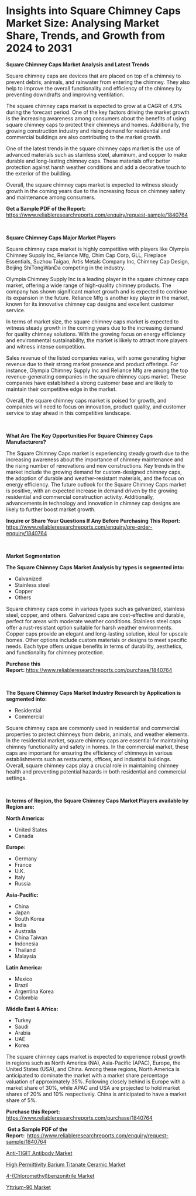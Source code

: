<p><h1>Insights into Square Chimney Caps Market Size: Analysing Market Share, Trends, and Growth from 2024 to 2031</h1></p><p><strong>Square Chimney Caps Market Analysis and Latest Trends</strong></p>
<p><p>Square chimney caps are devices that are placed on top of a chimney to prevent debris, animals, and rainwater from entering the chimney. They also help to improve the overall functionality and efficiency of the chimney by preventing downdrafts and improving ventilation.</p><p>The square chimney caps market is expected to grow at a CAGR of 4.9% during the forecast period. One of the key factors driving the market growth is the increasing awareness among consumers about the benefits of using square chimney caps to protect their chimneys and homes. Additionally, the growing construction industry and rising demand for residential and commercial buildings are also contributing to the market growth.</p><p>One of the latest trends in the square chimney caps market is the use of advanced materials such as stainless steel, aluminum, and copper to make durable and long-lasting chimney caps. These materials offer better protection against harsh weather conditions and add a decorative touch to the exterior of the building.</p><p>Overall, the square chimney caps market is expected to witness steady growth in the coming years due to the increasing focus on chimney safety and maintenance among consumers.</p></p>
<p><strong>Get a Sample PDF of the Report:&nbsp;</strong> <a href="https://www.reliableresearchreports.com/enquiry/request-sample/1840764">https://www.reliableresearchreports.com/enquiry/request-sample/1840764</a></p>
<p>&nbsp;</p>
<p><strong>Square Chimney Caps Major Market Players</strong></p>
<p><p>Square chimney caps market is highly competitive with players like Olympia Chimney Supply Inc, Reliance Mfg, Chim Cap Corp, GLL, Fireplace Essentials, Suzhou Taigao, Artis Metals Company Inc, Chimney Cap Design, Beijing ShiTongWanDa competing in the industry. </p><p>Olympia Chimney Supply Inc is a leading player in the square chimney caps market, offering a wide range of high-quality chimney products. The company has shown significant market growth and is expected to continue its expansion in the future. Reliance Mfg is another key player in the market, known for its innovative chimney cap designs and excellent customer service. </p><p>In terms of market size, the square chimney caps market is expected to witness steady growth in the coming years due to the increasing demand for quality chimney solutions. With the growing focus on energy efficiency and environmental sustainability, the market is likely to attract more players and witness intense competition.</p><p>Sales revenue of the listed companies varies, with some generating higher revenue due to their strong market presence and product offerings. For instance, Olympia Chimney Supply Inc and Reliance Mfg are among the top revenue-generating companies in the square chimney caps market. These companies have established a strong customer base and are likely to maintain their competitive edge in the market.</p><p>Overall, the square chimney caps market is poised for growth, and companies will need to focus on innovation, product quality, and customer service to stay ahead in this competitive landscape.</p></p>
<p>&nbsp;</p>
<p><strong>What Are The Key Opportunities For Square Chimney Caps Manufacturers?</strong></p>
<p><p>The Square Chimney Caps market is experiencing steady growth due to the increasing awareness about the importance of chimney maintenance and the rising number of renovations and new constructions. Key trends in the market include the growing demand for custom-designed chimney caps, the adoption of durable and weather-resistant materials, and the focus on energy efficiency. The future outlook for the Square Chimney Caps market is positive, with an expected increase in demand driven by the growing residential and commercial construction activity. Additionally, advancements in technology and innovation in chimney cap designs are likely to further boost market growth.</p></p>
<p><strong>Inquire or Share Your Questions If Any Before Purchasing This Report:</strong> <a href="https://www.reliableresearchreports.com/enquiry/pre-order-enquiry/1840764">https://www.reliableresearchreports.com/enquiry/pre-order-enquiry/1840764</a></p>
<p>&nbsp;</p>
<p><strong>Market Segmentation</strong></p>
<p><strong>The Square Chimney Caps Market Analysis by types is segmented into:</strong></p>
<p><ul><li>Galvanized</li><li>Stainless steel</li><li>Copper</li><li>Others</li></ul></p>
<p><p>Square chimney caps come in various types such as galvanized, stainless steel, copper, and others. Galvanized caps are cost-effective and durable, perfect for areas with moderate weather conditions. Stainless steel caps offer a rust-resistant option suitable for harsh weather environments. Copper caps provide an elegant and long-lasting solution, ideal for upscale homes. Other options include custom materials or designs to meet specific needs. Each type offers unique benefits in terms of durability, aesthetics, and functionality for chimney protection.</p></p>
<p><strong>Purchase this Report:&nbsp;</strong><a href="https://www.reliableresearchreports.com/purchase/1840764">https://www.reliableresearchreports.com/purchase/1840764</a></p>
<p>&nbsp;</p>
<p><strong>The Square Chimney Caps Market Industry Research by Application is segmented into:</strong></p>
<p><ul><li>Residential</li><li>Commercial</li></ul></p>
<p><p>Square chimney caps are commonly used in residential and commercial properties to protect chimneys from debris, animals, and weather elements. In the residential market, square chimney caps are essential for maintaining chimney functionality and safety in homes. In the commercial market, these caps are important for ensuring the efficiency of chimneys in various establishments such as restaurants, offices, and industrial buildings. Overall, square chimney caps play a crucial role in maintaining chimney health and preventing potential hazards in both residential and commercial settings.</p></p>
<p>&nbsp;</p>
<p><strong>In terms of Region, the Square Chimney Caps Market Players available by Region are:</strong></p>
<p>
    <p> <strong> North America: </strong>
        <ul>
            <li>United States</li>
            <li>Canada</li>
        </ul>
        </p> 
    <p> <strong> Europe: </strong>
        <ul>
            <li>Germany</li>
            <li>France</li>
            <li>U.K.</li>
            <li>Italy</li>
            <li>Russia</li>
        </ul>
        </p> 
    <p> <strong> Asia-Pacific: </strong>
        <ul>
            <li>China</li>
            <li>Japan</li>
            <li>South Korea</li>
            <li>India</li>
            <li>Australia</li>
            <li>China Taiwan</li>
            <li>Indonesia</li>
            <li>Thailand</li>
            <li>Malaysia</li>
        </ul>
        </p> 
    <p> <strong> Latin America: </strong>
        <ul>
            <li>Mexico</li>
            <li>Brazil</li>
            <li>Argentina Korea</li>
            <li>Colombia</li>
        </ul>
        </p> 
    <p> <strong> Middle East & Africa: </strong>
        <ul>
            <li>Turkey</li>
            <li>Saudi</li>
            <li>Arabia</li>
            <li>UAE</li>
            <li>Korea</li>
        </ul>
    </p>
    </p>
<p><p>The square chimney caps market is expected to experience robust growth in regions such as North America (NA), Asia-Pacific (APAC), Europe, the United States (USA), and China. Among these regions, North America is anticipated to dominate the market with a market share percentage valuation of approximately 35%. Following closely behind is Europe with a market share of 30%, while APAC and USA are projected to hold market shares of 20% and 10% respectively. China is anticipated to have a market share of 5%.</p></p>
<p><strong>Purchase this Report: </strong><a href="https://www.reliableresearchreports.com/purchase/1840764">https://www.reliableresearchreports.com/purchase/1840764</a></p>
<p>&nbsp;<strong>Get a Sample PDF of the Report:&nbsp;&nbsp;</strong><a href="https://www.reliableresearchreports.com/enquiry/request-sample/1840764">https://www.reliableresearchreports.com/enquiry/request-sample/1840764</a></p>
<p><strong></strong></p>
<p><p><a href="https://view.publitas.com/reportprime-1/anti-tigit-antibody-market-size-reflecting-a-forecast-till-2031-market-by-type-by-application-and-by-geography/">Anti-TIGIT Antibody Market</a></p><p><a href="https://zircon-bluebell-299.notion.site/Global-High-Permittivity-Barium-Titanate-Ceramic-Market-Size-and-Market-Trends-Insights-and-Project-302a0958f8594022bdf2742a05dc236d">High Permittivity Barium Titanate Ceramic Market</a></p><p><a href="https://view.publitas.com/reportprime-1/4-chloromethyl-benzonitrile-market-analysis-and-market-size-global-industry-overview-market-segmentation-and-forecast-2024-to-2031/">4-(Chloromethyl)benzonitrile Market</a></p><p><a href="https://view.publitas.com/reportprime-1/yttrium-90-market-share-market-new-trends-analysis-report-by-type-by-application-by-end-use-by-region-and-segment-forecasts-2024-2031/">Yttrium-90 Market</a></p></p>
